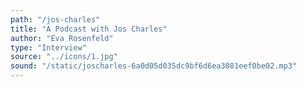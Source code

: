 ```yaml
---
path: "/jos-charles"
title: "A Podcast with Jos Charles"
author: "Eva Rosenfeld"
type: "Interview"
source: "../icons/1.jpg"
sound: "/static/joscharles-6a0d05d035dc9bf6d6ea3081eef0be02.mp3"
---
```

&nbsp;
